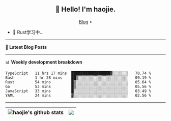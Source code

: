<h2 align="center">👋 Hello! I'm haojie.</h2>
<p align="center">
  <a href="https://aoyouer.com">Blog</a> •
</p>


- 🔭 Rust学习中...


-------

**📝 Latest Blog Posts**


-------

📊 **Weekly development breakdown**
<!--START_SECTION:waka-->

```text
TypeScript   11 hrs 17 mins  █████████████████▓░░░░░░░   70.74 %
Bash         1 hr 28 mins    ██▒░░░░░░░░░░░░░░░░░░░░░░   09.19 %
Rust         54 mins         █▒░░░░░░░░░░░░░░░░░░░░░░░   05.64 %
Go           53 mins         █▒░░░░░░░░░░░░░░░░░░░░░░░   05.56 %
JavaScript   33 mins         █░░░░░░░░░░░░░░░░░░░░░░░░   03.49 %
YAML         24 mins         ▓░░░░░░░░░░░░░░░░░░░░░░░░   02.56 %
```

<!--END_SECTION:waka-->

-------



| <img align="center" src="https://github-readme-stats.vercel.app/api?username=haojie06&show_icons=true&theme=graywhite&show_icons=true&count_private=true&include_all_commits=true&hide_border=true" alt="haojie's github stats" /> | <img align="center" src="https://github-readme-stats.vercel.app/api/top-langs/?username=haojie06&layout=compact&theme=graywhite&hide_border=true&hide=css,html" /> |
| ------------- | ------------- |



